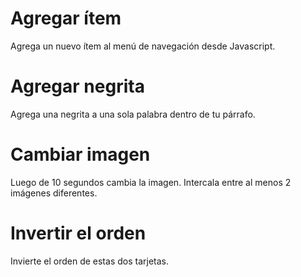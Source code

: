 
# Agregar ítem
Agrega un nuevo ítem al menú de navegación desde Javascript.  

# Agregar negrita
Agrega una negrita a una sola palabra dentro de tu párrafo.  

# Cambiar imagen
Luego de 10 segundos cambia la imagen. Intercala entre al menos 2 imágenes diferentes.  

# Invertir el orden
Invierte el orden de estas dos tarjetas.  
